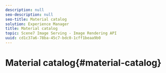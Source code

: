 ```yaml
---
description: null
seo-description: null
seo-title: Material catalog
solution: Experience Manager
title: Material catalog
topic: Scene7 Image Serving - Image Rendering API
uuid: cd1c37a6-78ba-45c7-bdc0-1cff1beaa9b0
---
```


# Material catalog{#material-catalog}

